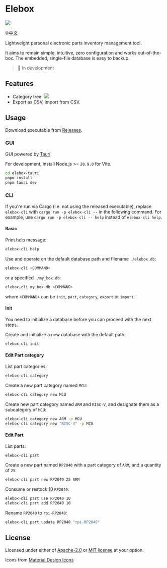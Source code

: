 # Elebox

![](https://i.imgur.com/fqdDK1d.png)

🌐[中文](https://github.com/ziteh/elebox/blob/main/README-zh.md)

Lightweight personal electronic parts inventory management tool.

It aims to remain simple, intuitive, zero configuration and works out-of-the-box. The embedded, single-file database is easy to backup.

> 🚧 In development

## Features

- Category tree.
    ![](https://i.imgur.com/RvYJg8k.png)
- Export as CSV, import from CSV.

## Usage

Download executable from [Releases](https://github.com/ziteh/elebox/releases).

### GUI

GUI powered by [Tauri](https://tauri.app/).

For development, install Node.js >= `20.9.0` for Vite.

```bash
cd elebox-tauri
pnpm install
pnpm tauri dev
```

### CLI

If you're run via Cargo (i.e. not using the released executable), replace `elebox-cli` with `cargo run -p elebox-cli --` in the following command. For example, use `cargo run -p elebox-cli -- help` instead of `elebox-cli help`.

#### Basic

Print help message:

```bash
elebox-cli help
```

Use and operate on the default database path and filename `./elebox.db`:

```bash
elebox-cli <COMMAND>
```

or a specified `./my_box.db`:

```bash
elebox-cli my_box.db <COMMAND>
```

where `<COMMAND>` can be `init`, `part`, `category`, `export` or `import`.

#### Init

You need to initialize a database before you can proceed with the next steps.

Create and initialize a new database with the default path:

```bash
elebox-cli init
```

#### Edit Part category

List part categories:

```bash
elebox-cli category
```

Create a new part category named `MCU`:

```bash
elebox-cli category new MCU
```

Create new part category named `ARM` and `RISC-V`, and designate them as a subcategory of `MCU`:

```bash
elebox-cli category new ARM -p MCU
elebox-cli category new "RISC-V" -p MCU
```

#### Edit Part

List parts:

```bash
elebox-cli part
```

Create a new part named `RP2040` with a part category of `ARM`, and a quantity of `25`:

```bash
elebox-cli part new RP2040 25 ARM
```

Consume or restock 10 `RP2040`:

```bash
elebox-cli part use RP2040 10
elebox-cli part add RP2040 10
```

Rename `RP2040` to `rpi-RP2040`:

```bash
elebox-cli part update RP2040 "rpi-RP2040"
```

## License

Licensed under either of [Apache-2.0](/LICENSE-APACHE) or [MIT license](/LICENSE-MIT) at your option.

Icons from [Material Design Icons](https://pictogrammers.com/library/mdi/)
